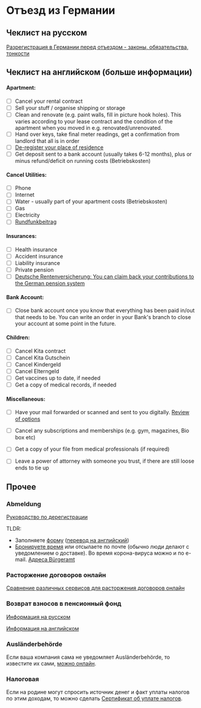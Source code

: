 # Отъезд из Германии

## Чеклист на русском

[Разрегистрация в Германии перед отъездом - законы, обязательства, тонкости](https://www.tupa-germania.ru/zhizn/otezd-iz-germanii-snjatie-propiski.html)

## Чеклист на английском (больше информации)

#### Apartment:
- [ ] Cancel your rental contract
- [ ] Sell your stuff / organise shipping or storage
- [ ] Clean and renovate (e.g. paint walls, fill in picture hook holes). This varies according to your lease contract and the condition of the apartment when you moved in e.g. renovated/unrenovated.
- [ ] Hand over keys, take final meter readings, get a confirmation from landlord that all is in order
- [ ] [De-register your place of residence](#abmeldung)
- [ ] Get deposit sent to a bank account (usually takes 6-12 months), plus or minus refund/deficit on running costs (Betriebskosten)

#### Cancel Utilities:
- [ ] Phone
- [ ] Internet
- [ ] Water - usually part of your apartment costs (Betriebskosten)
- [ ] Gas
- [ ] Electricity
- [ ] [Rundfunkbeitrag](https://www.rundfunkbeitrag.de/buergerinnen_und_buerger/formulare/abmelden/index_ger.html)

#### Insurances:
- [ ] Health insurance
- [ ] Accident insurance
- [ ] Liability insurance
- [ ] Private pension
- [ ] [Deutsche Rentenversicherung: You can claim back your contributions to the German pension system​](#возврат-взносов-в-пенсионный-фонд)

#### Bank Account:
- [ ] Close bank account once you know that everything has been paid in/out that needs to be. You can write an order in your Bank's branch to close your account at some point in the future.

#### Children:
- [ ] Cancel Kita contract
- [ ] Cancel Kita Gutschein
- [ ] Cancel Kindergeld
- [ ] Cancel Elterngeld
- [ ] Get vaccines up to date, if needed
- [ ] Get a copy of medical records, if needed

#### Miscellaneous:
- [ ] Have your mail forwarded or scanned and sent to you digitally. [Review of options](www.digital-affin.de/blog/digitaler-briefkasten-vergleich/)
- [ ] Cancel any subscriptions and memberships (e.g. gym, magazines, Bio box etc)
- [ ] Get a copy of your file from medical professionals (if required)
- [ ] Leave a power of attorney with someone you trust, if there are still loose ends to tie up


## Прочее

### Abmeldung

[Руководство по дерегистрации](https://allaboutberlin.com/guides/abmeldung-deregister-in-berlin)

TLDR:

* Заполняете [форму](https://service.berlin.de/dienstleistung/120335/) ([перевод на английский](https://allaboutberlin.com/docs/abmeldung))
* [Бронируете время](https://service.berlin.de/terminvereinbarung/termin/day/) или отсылаете по почте (обычно люди делают с уведомлением о доставке). Во время корона-вируса можно и по e-mail. [Адреса Bürgeramt](https://service.berlin.de/dienstleistung/120335/)

### Расторжение договоров онлайн

[Сравнение различных сервисов для расторжения договоров онлайн](https://www.finanztip.de/kuendigungsdienste/)

### Возврат взносов в пенсионный фонд

[Информация на русском](https://github.com/ru-de/faq/blob/master/Налоги.md#возврат-взносов-в-пенсионный-фонд-после-выезда-из-германии)

[Информация на английском](https://allaboutberlin.com/guides/pension-payments-refund)

### Ausländerbehörde

Если ваша компания сама не уведомляет Ausländerbehörde, то известите их сами, [можно онлайн](https://www.berlin.de/einwanderung/ueber-uns/kontakt/formular.873011.php).

### Налоговая

Если на родине могут спросить источник денег и факт уплаты налогов по этим доходам, то можно сделать [Сертификат об уплате налогов](https://service.berlin.de/dienstleistung/324713/en/).
